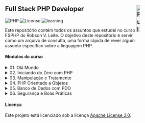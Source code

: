 ## Full Stack PHP Developer <img src="https://github.com/walissonaguirra/fsphp/assets/53498071/f674d550-fab6-4ba0-80de-4f9650e62363" width="15%" height="15%" align="right" valign="center" alt="Full Stack PHP Developer"/> 

![PHP](https://img.shields.io/badge/PHP-%5E8.2-blue)
![License](https://img.shields.io/badge/Code%20Apache-License-blue.svg)
![learning](https://img.shields.io/badge/PHP-learning-blue.svg)

Este repositório contém todos os assuntos que estudei no curso FSPHP do Robson V. Leite. O objetivo deste repositório é servir como um arquivo de consulta, uma forma rápida de rever algum assunto específico sobre a linguagem PHP.

#### Modulos do curso

<details>	
  <summary>01. Olá Mundo</summary>
  <ul>
    <li>01-06 Iníciando Projeto</li>
  </ul>
</details>

<details>	
  <summary>02. Iniciando do Zero com PHP</summary>
  <ul>
    <li>02-02 - Definindo Ambiente</li>
    <li>02-03 - Comandos de Saída</li>
    <li>02-04 - Variáveis e Tipos de Dados</li>
    <li>02-05 - Operadores na Prática</li>
    <li>02-06 - Arrays, Vetores e Pilhas</li>
    <li>02-07 - Estruturas de Controle</li>
    <li>02-08 - Estruturas de Repetição</li>
    <li>02-09 - Closures e Generators</li>
    <li>02-10 - Requisição de Arquivos</li>
    <li>02-11 - Trabalhando com Funções</li>
    <li>02-12 - Valores Constantes</li>
  </ul>
</details>

<details>	
  <summary>03. Manipulação e Tratamento</summary>
  <ul>
    <li>03-02 - Funções para Strings</li>
    <li>03-03 - Funções para Arrays</li>
    <li>03-04 - Manipulação de Objetos</li>
    <li>03-05 - Manipulação de Datas</li>
    <li>03-06 - Uma Classe DateTime</li>
    <li>03-07 - Manipulação de Arquivos</li>
    <li>03-08 - Gestão de Diretórios</li>
    <li>03-09 - Formulários e Filtros</li>
    <li>03-10 - Upload de Arquivos</li>
    <li>03-11 - Interação com Urls</li>
    <li>03-12 - Cookies e Sessões</li>
  </ul>
</details>

<details>	
  <summary>04. PHP Orientado a Objetos</summary>
  <ul>
    <li>04-02 - Classes, Propriedades e Objetos</li>
    <li>04-03 - Qualificação e Encapsulamento</li>
    <li>04-04 - Carregamento Automático</li>
    <li>04-05 - Interpretação e Operações (Parte 1)</li>
    <li>04-06 - Interpretação e Operações (Parte 2)</li>
    <li>04-07 - Relacionamento Entre Objetos</li>
    <li>04-08 - Herança e Polimorfismo</li>
    <li>04-09 - Membros de Uma Classe</li>
    <li>04-10 - Fundamentos de Abstração</li>
    <li>04-11 - Contratos com Interfaces</li>
    <li>04-12 - Comportamentos com Traits</li>
  </ul>
</details>

<details>	
  <summary>05. Banco de Dados com PDO</summary>
  <ul>
    <li>05-03 - Erros de Execução e Conexão</li>
    <li>05-04 - Consultas com Query e Exec</li>
    <li>05-05 - Explorando Estilos de Busca</li>
    <li>05-06 - Desmistificando Transações</li>
    <li>05-07 - PDOStatements e Bind Modes</li>
    <li>05-08 - Regra de Negócio e Modelo</li>
    <li>05-09 - Métodos de Busca e Leitura</li>
    <li>05-10 - Model Bootstrap e Cadastro</li>
    <li>05.11 - Carregando e Atualizando</li>
    <li>05.12 - Removendo Registro Ativo</li>
  </ul>
</details>

<details>	
  <summary>06. Segurança e Boas Práticas</summary>
  <ul>
    <li>06-02 - Configurações do PHP</li>
    <li>06-03 - Configurações do Projeto</li>
    <li>06-04 - Acesso e Controle de Sessões</li>
    <li>06-05 - Uma Única Interface de Erros</li>
    <li>06-06 - Camada de Manipulação (Parte 1)</li>
    <li>06-07 - Camada de Manipulação (Parte 2)</li>
    <li>06-08 - Camada de Manipulação (Parte 3)</li>
    <li>06-09 - Segurança e Gestão de Senhas</li>
    <li>06-10 - Mitigando Ataques XSS e CSRF</li>
    <li>06-11 - Refatorando Modelo de Usuário</li>
    <li>06-12 - Efetuando Cadastro de Usuário</li>
    <li>06-13 - Verificando Password com Hash</li>
    <li>06-14 - Consulta em Palavras Reservadas</li>
  </ul>
</details>

#### Licença

Este projeto está licenciado sob a licença [Apache License 2.0](https://github.com/walissonaguirra/fsphp/blob/main/LICENSE).
